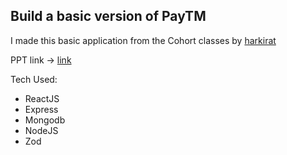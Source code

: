 
## Build a basic version of PayTM

I made this basic application from the Cohort classes by [harkirat](https://github.com/hkirat)

PPT link -> [link](https://daily-code-web.vercel.app/tracks/43XrfL4n0LgSnTkSB4rO/JLaLbhDuYn3h5Cn7WJu1)

Tech Used:

- ReactJS
- Express
- Mongodb
- NodeJS
- Zod
